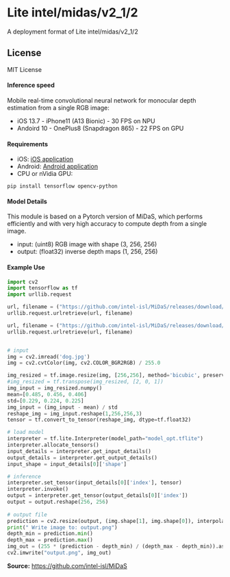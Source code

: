 # Lite intel/midas/v2_1/2
A deployment format of Lite intel/midas/v2_1/2

<!-- asset-path: https://github.com/intel-isl/MiDaS/releases/download/v2_1/model_opt.tflite -->
<!-- module-type: image-depth-estimation -->
<!-- parent-model: agripredict/disease-classification/1 -->
<!-- network-architecture: MiDaS -->
<!-- dataset: DIML Indoo, MegaDepth, ReDWeb, WSVD, 3D Movies, TartanAir, HRWSI, ApolloScape, BlendedMVS, IRS -->
<!-- fine-tunable: false  -->
<!-- license: MIT -->


## License
MIT License

#### Inference speed

Mobile real-time convolutional neural network for monocular depth estimation from a single RGB image:

* iOS 13.7 - iPhone11 (A13 Bionic) - 30 FPS on NPU
* Andoird 10 - OnePlus8 (Snapdragon 865) - 22 FPS on GPU

#### Requirements

* iOS: [iOS application](https://github.com/intel-isl/MiDaS/tree/master/mobile/ios)
* Android: [Android application](https://github.com/intel-isl/MiDaS/tree/master/mobile/android)
* CPU or nVidia GPU:

```
pip install tensorflow opencv-python
```


#### Model Details
This module is based on a Pytorch version of MiDaS, which performs efficiently and with very high accuracy to compute depth from a single image.

* input: (uint8) RGB image with shape (3, 256, 256)
* output: (float32) inverse depth maps (1, 256, 256)

#### Example Use

```python
import cv2
import tensorflow as tf
import urllib.request

url, filename = ("https://github.com/intel-isl/MiDaS/releases/download/v2/dog.jpg", "dog.jpg")
urllib.request.urlretrieve(url, filename)

url, filename = ("https://github.com/intel-isl/MiDaS/releases/download/v2_1/model_opt.tflite", "model_opt.tflite")
urllib.request.urlretrieve(url, filename)


# input
img = cv2.imread('dog.jpg')
img = cv2.cvtColor(img, cv2.COLOR_BGR2RGB) / 255.0

img_resized = tf.image.resize(img, [256,256], method='bicubic', preserve_aspect_ratio=False)
#img_resized = tf.transpose(img_resized, [2, 0, 1])
img_input = img_resized.numpy()
mean=[0.485, 0.456, 0.406]
std=[0.229, 0.224, 0.225]
img_input = (img_input - mean) / std
reshape_img = img_input.reshape(1,256,256,3)
tensor = tf.convert_to_tensor(reshape_img, dtype=tf.float32)

# load model
interpreter = tf.lite.Interpreter(model_path="model_opt.tflite")
interpreter.allocate_tensors()
input_details = interpreter.get_input_details()
output_details = interpreter.get_output_details()
input_shape = input_details[0]['shape']

# inference
interpreter.set_tensor(input_details[0]['index'], tensor)
interpreter.invoke()
output = interpreter.get_tensor(output_details[0]['index'])
output = output.reshape(256, 256)
             
# output file
prediction = cv2.resize(output, (img.shape[1], img.shape[0]), interpolation=cv2.INTER_CUBIC)
print(" Write image to: output.png")
depth_min = prediction.min()
depth_max = prediction.max()
img_out = (255 * (prediction - depth_min) / (depth_max - depth_min)).astype("uint8")
cv2.imwrite("output.png", img_out)
```


**Source:** https://github.com/intel-isl/MiDaS
